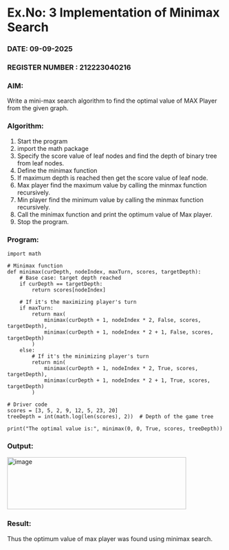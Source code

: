 # Ex.No: 3  Implementation of Minimax Search
### DATE: 09-09-2025                                                                   
### REGISTER NUMBER : 212223040216
### AIM: 
Write a mini-max search algorithm to find the optimal value of MAX Player from the given graph.
### Algorithm:
1. Start the program
2. import the math package
3. Specify the score value of leaf nodes and find the depth of binary tree from leaf nodes.
4. Define the minimax function
5. If maximum depth is reached then get the score value of leaf node.
6. Max player find the maximum value by calling the minmax function recursively.
7. Min player find the minimum value by calling the minmax function recursively.
8. Call the minimax function  and print the optimum value of Max player.
9. Stop the program. 

### Program:
```
import math

# Minimax function
def minimax(curDepth, nodeIndex, maxTurn, scores, targetDepth):
    # Base case: target depth reached
    if curDepth == targetDepth:
        return scores[nodeIndex]

    # If it's the maximizing player's turn
    if maxTurn:
        return max(
            minimax(curDepth + 1, nodeIndex * 2, False, scores, targetDepth),
            minimax(curDepth + 1, nodeIndex * 2 + 1, False, scores, targetDepth)
        )
    else:
        # If it's the minimizing player's turn
        return min(
            minimax(curDepth + 1, nodeIndex * 2, True, scores, targetDepth),
            minimax(curDepth + 1, nodeIndex * 2 + 1, True, scores, targetDepth)
        )

# Driver code
scores = [3, 5, 2, 9, 12, 5, 23, 20]
treeDepth = int(math.log(len(scores), 2))  # Depth of the game tree

print("The optimal value is:", minimax(0, 0, True, scores, treeDepth))
```











### Output:
<img width="416" height="121" alt="image" src="https://github.com/user-attachments/assets/2536b6af-aba3-4848-9111-5a3d80f85855" />




### Result:
Thus the optimum value of max player was found using minimax search.
